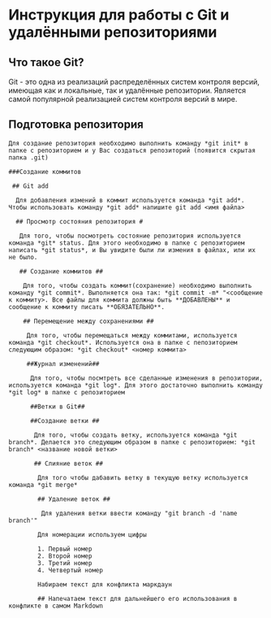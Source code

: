 # Инструкция для работы с Git и удалёнными репозиториями #

 ## Что такое Git? ##

  Git - это одна из реализаций распределённых систем контроля версий, имеющая как и локальные, так и удалённые репозитории. Является самой популярной реализацией систем контроля версий в мире.

   ## Подготовка репозитория 

    Для создание репозитория необходимо выполнить команду *git init* в папке с репозиторием и у Вас создаться репозиторий (появится скрытая папка .git) 

    ###Создание коммитов

     ## Git add
     
      Для добавления измений в коммит используется команда *git add*. Чтобы использовать команду *git add* напишите git add <имя файла>

      ## Просмотр состояния репозитория #

       Для того, чтобы посмотреть состояние репозитория используется команда *git* status. Для этого необходимо в папке с репозиторием написать *git status*, и Вы увидите были ли измения в файлах, или их не было.
       
       ## Создание коммитов ##
       
        Для того, чтобы создать коммит(сохранение) необходимо выполнить команду *git commit*. Выполняется она так: *git commit -m* "<сообщение к коммиту>. Все файлы для коммита должны быть **ДОБАВЛЕНЫ** и сообщение к коммиту писать **ОБЯЗАТЕЛЬНО**. 
        
        ## Перемещение между сохранениями ##
        
         Для того, чтобы перемещаться между коммитами, используется команда *git checkout*. Используется она в папке с пепозиторием следующим образом: *git checkout* <номер коммита>
         
         ##Журнал изменений##
         
          Для того, чтобы посмтреть все сделанные изменения в репозитории, используется команда *git log*. Для этого достаточно выполнить команду *git log* в папке с репозиторием 
          
          ##Ветки в Git##
          
          ##Создание ветки ##
          
           Для того, чтобы создать ветку, используется команда *git branch*. Делается это следующим образом в папке с репозиторием: *git branch* <название новой ветки>
           
           ## Слияние веток ##
           
            Для того чтобы дабавить ветку в текущую ветку используется команда *git merge*
            
            ## Удаление веток ##
            
             Для удаления ветки ввести команду "git branch -d 'name branch'"

            Для номерации используем цифры

            1. Первый номер
            2. Второй номер
            3. Третий номер
            4. Четвертый номер

            Набираем текст для конфликта маркдаун

            ## Напечатаем текст для дальнейшего его использования в конфликте в самом Markdown
